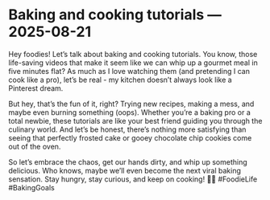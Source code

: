 # Baking and cooking tutorials — 2025-08-21

Hey foodies! Let’s talk about baking and cooking tutorials. You know, those life-saving videos that make it seem like we can whip up a gourmet meal in five minutes flat? As much as I love watching them (and pretending I can cook like a pro), let’s be real - my kitchen doesn’t always look like a Pinterest dream.

But hey, that’s the fun of it, right? Trying new recipes, making a mess, and maybe even burning something (oops). Whether you’re a baking pro or a total newbie, these tutorials are like your best friend guiding you through the culinary world. And let’s be honest, there’s nothing more satisfying than seeing that perfectly frosted cake or gooey chocolate chip cookies come out of the oven.

So let’s embrace the chaos, get our hands dirty, and whip up something delicious. Who knows, maybe we’ll even become the next viral baking sensation. Stay hungry, stay curious, and keep on cooking! 🍴✨ #FoodieLife #BakingGoals